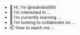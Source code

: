 - 👋 Hi, I’m @redmibot90i
- 👀 I’m interested in ...
- 🌱 I’m currently learning ...
- 💞️ I’m looking to collaborate on ...
- 📫 How to reach me ...

<!---
redmibot90i/redmibot90i is a ✨ special ✨ repository because its `README.md` (this file) appears on your GitHub profile.
You can click the Preview link to take a look at your changes.
--->
